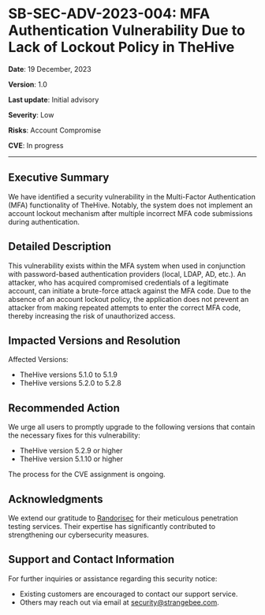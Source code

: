 # SB-SEC-ADV-2023-004: MFA Authentication Vulnerability Due to Lack of Lockout Policy in TheHive
 
**Date**: 19 December, 2023

**Version**: 1.0

**Last update**: Initial advisory

**Severity**: Low

**Risks**: Account Compromise

**CVE**: In progress
 
---

## Executive Summary

We have identified a security vulnerability in the Multi-Factor Authentication (MFA) functionality of TheHive. Notably, the system does not implement an account lockout mechanism after multiple incorrect MFA code submissions during authentication.

## Detailed Description

This vulnerability exists within the MFA system when used in conjunction with password-based authentication providers (local, LDAP, AD, etc.). An attacker, who has acquired compromised credentials of a legitimate account, can initiate a brute-force attack against the MFA code. Due to the absence of an account lockout policy, the application does not prevent an attacker from making repeated attempts to enter the correct MFA code, thereby increasing the risk of unauthorized access.

## Impacted Versions and Resolution

Affected Versions:
* TheHive versions 5.1.0 to 5.1.9
* TheHive versions 5.2.0 to 5.2.8

## Recommended Action

We urge all users to promptly upgrade to the following versions that contain the necessary fixes for this vulnerability:
* TheHive version 5.2.9 or higher
* TheHive version 5.1.10 or higher

The process for the CVE assignment is ongoing.

## Acknowledgments

We extend our gratitude to [Randorisec](https://randorisec.com) for their meticulous penetration testing services. Their expertise has significantly contributed to strengthening our cybersecurity measures.

## Support and Contact Information

For further inquiries or assistance regarding this security notice:
* Existing customers are encouraged to contact our support service.
* Others may reach out via email at security@strangebee.com.